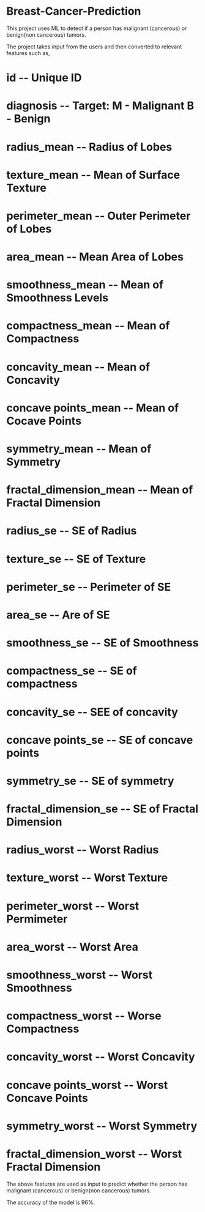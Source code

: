 # Breast-Cancer-Prediction

This project uses ML to detect if a person has malignant (cancerous) or benign(non cancerous) tumors.

The project takes input from the users and then converted to relevant features such as,

 
# id -- Unique ID
# diagnosis -- Target: M - Malignant B - Benign
# radius_mean -- Radius of Lobes
# texture_mean -- Mean of Surface Texture
# perimeter_mean -- Outer Perimeter of Lobes
# area_mean -- Mean Area of Lobes
# smoothness_mean -- Mean of Smoothness Levels
# compactness_mean -- Mean of Compactness
# concavity_mean -- Mean of Concavity
# concave points_mean -- Mean of Cocave Points
# symmetry_mean -- Mean of Symmetry
# fractal_dimension_mean -- Mean of Fractal Dimension
# radius_se -- SE of Radius
# texture_se -- SE of Texture
# perimeter_se -- Perimeter of SE
# area_se -- Are of SE
# smoothness_se -- SE of Smoothness
# compactness_se  -- SE of compactness
# concavity_se -- SEE of concavity
# concave points_se -- SE of concave points
# symmetry_se -- SE of symmetry
# fractal_dimension_se -- SE of Fractal Dimension
# radius_worst -- Worst Radius
# texture_worst -- Worst Texture
# perimeter_worst -- Worst Permimeter
# area_worst -- Worst Area
# smoothness_worst -- Worst Smoothness
# compactness_worst -- Worse Compactness
# concavity_worst -- Worst Concavity
# concave points_worst -- Worst Concave Points
# symmetry_worst -- Worst Symmetry
# fractal_dimension_worst -- Worst Fractal Dimension

The above features are used as input to predict whether the person has malignant (cancerous) or benign(non cancerous) tumors.

The accuracy of the model is 96%.
